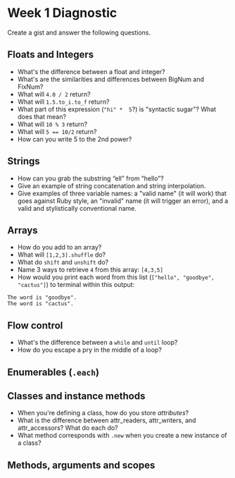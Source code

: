 # Week 1 Diagnostic

Create a gist and answer the following questions.

## Floats and Integers

*   What's the difference between a float and integer?
*   What's are the similarities and differences between BigNum and FixNum?
*   What will `4.0 / 2` return?
*   What will `1.5.to_i.to_f` return?
*   What part of this expression (`"hi" *  5`?) is "syntactic sugar"? What does that mean?
*   What will `10 % 3` return?
*   What will `5 == 10/2` return?
*   How can you write 5 to the 2nd power?


## Strings

*   How can you grab the substring “ell” from “hello”?
*   Give an example of string concatenation and string interpolation.
*   Give examples of three variable names: a "valid name" (it will work) that goes against Ruby style, an "invalid" name (it will trigger an error), and a valid and stylistically conventional name.


## Arrays

*   How do you add to an array?
*   What will `[1,2,3].shuffle` do?
*   What do `shift` and `unshift` do?
*   Name 3 ways to retrieve `4` from this array: `[4,3,5]`
*   How would you print each word from this list (`["hello", "goodbye", "cactus"]`) to terminal within this output:

```The word is "hello".
The word is "goodbye".
The word is "cactus".
```

## Flow control

*   What's the difference between a `while` and `until` loop?
*   How do you escape a pry in the middle of a loop?


## Enumerables (`.each`)


## Classes and instance methods
*   When you're defining a class, how do you store _attributes_?
*   What is the difference between attr_readers, attr_writers, and attr_accessors? What do each do?
*   What method corresponds with `.new` when you create a new instance of a class?


## Methods, arguments and scopes
